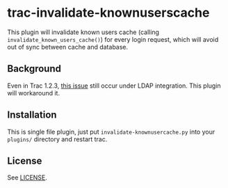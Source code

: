 # trac-invalidate-knownuserscache

This plugin will invalidate known users cache (calling `invalidate_known_users_cache()`) for every login request, which will avoid out of sync between cache and database.

## Background

Even in Trac 1.2.3, [this issue](https://trac.edgewall.org/ticket/12929) still occur under LDAP integration.  This plugin will workaround it.

## Installation

This is single file plugin, just put `invalidate-knownusercache.py` into your `plugins/` directory and restart trac.

## License

See [LICENSE](LICENSE).

